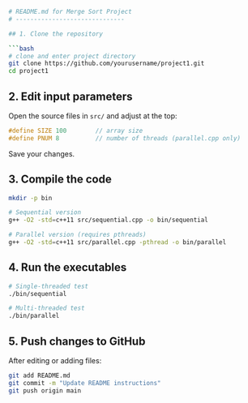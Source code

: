 ````bash
# README.md for Merge Sort Project
# ------------------------------

## 1. Clone the repository

```bash
# clone and enter project directory
git clone https://github.com/yourusername/project1.git
cd project1
````

## 2. Edit input parameters

Open the source files in `src/` and adjust at the top:

```cpp
#define SIZE 100        // array size
#define PNUM 8          // number of threads (parallel.cpp only)
```

Save your changes.

## 3. Compile the code

```bash
mkdir -p bin

# Sequential version
g++ -O2 -std=c++11 src/sequential.cpp -o bin/sequential

# Parallel version (requires pthreads)
g++ -O2 -std=c++11 src/parallel.cpp -pthread -o bin/parallel
```

## 4. Run the executables

```bash
# Single-threaded test
./bin/sequential

# Multi-threaded test
./bin/parallel
```

## 5. Push changes to GitHub

After editing or adding files:

```bash
git add README.md
git commit -m "Update README instructions"
git push origin main
```

```
```
